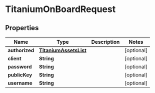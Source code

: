 

# TitaniumOnBoardRequest


## Properties

| Name | Type | Description | Notes |
|------------ | ------------- | ------------- | -------------|
|**authorized** | [**TitaniumAssetsList**](TitaniumAssetsList.md) |  |  [optional] |
|**client** | **String** |  |  [optional] |
|**password** | **String** |  |  [optional] |
|**publicKey** | **String** |  |  [optional] |
|**username** | **String** |  |  [optional] |



